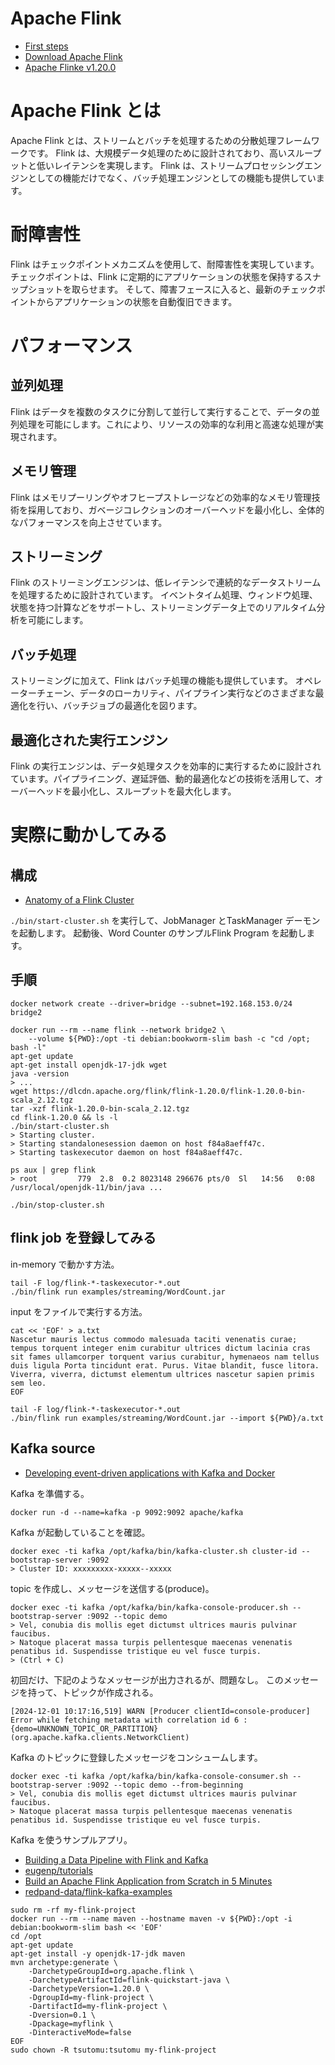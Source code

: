 # Apache Flink
* [First steps](https://nightlies.apache.org/flink/flink-docs-stable/docs/try-flink/local_installation/)
* [Download Apache Flink](https://flink.apache.org/downloads/)
* [Apache Flinke v1.20.0](https://github.com/apache/flink/tree/release-1.20.0)

# Apache Flink とは
Apache Flink とは、ストリームとバッチを処理するための分散処理フレームワークです。
Flink は、大規模データ処理のために設計されており、高いスループットと低いレイテンシを実現します。
Flink は、ストリームプロセッシングエンジンとしての機能だけでなく、バッチ処理エンジンとしての機能も提供しています。

# 耐障害性
Flink はチェックポイントメカニズムを使用して、耐障害性を実現しています。
チェックポイントは、Flink に定期的にアプリケーションの状態を保持するスナップショットを取らせます。
そして、障害フェースに入ると、最新のチェックポイントからアプリケーションの状態を自動復旧できます。

# パフォーマンス

## 並列処理
Flink はデータを複数のタスクに分割して並行して実行することで、データの並列処理を可能にします。これにより、リソースの効率的な利用と高速な処理が実現されます。

## メモリ管理
Flink はメモリプーリングやオフヒープストレージなどの効率的なメモリ管理技術を採用しており、ガベージコレクションのオーバーヘッドを最小化し、全体的なパフォーマンスを向上させています。

## ストリーミング
Flink のストリーミングエンジンは、低レイテンシで連続的なデータストリームを処理するために設計されています。
イベントタイム処理、ウィンドウ処理、状態を持つ計算などをサポートし、ストリーミングデータ上でのリアルタイム分析を可能にします。

## バッチ処理
ストリーミングに加えて、Flink はバッチ処理の機能も提供しています。
オペレーターチェーン、データのローカリティ、パイプライン実行などのさまざまな最適化を行い、バッチジョブの最適化を図ります。

## 最適化された実行エンジン
Flink の実行エンジンは、データ処理タスクを効率的に実行するために設計されています。パイプライニング、遅延評価、動的最適化などの技術を活用して、オーバーヘッドを最小化し、スループットを最大化します。  


# 実際に動かしてみる

## 構成
* [Anatomy of a Flink Cluster](https://nightlies.apache.org/flink/flink-docs-master/docs/concepts/flink-architecture/#anatomy-of-a-flink-cluster)  

`./bin/start-cluster.sh` を実行して、JobManager とTaskManager デーモンを起動します。
起動後、Word Counter のサンプルFlink Program を起動します。

## 手順

```
docker network create --driver=bridge --subnet=192.168.153.0/24 bridge2

docker run --rm --name flink --network bridge2 \
    --volume ${PWD}:/opt -ti debian:bookworm-slim bash -c "cd /opt; bash -l"
apt-get update
apt-get install openjdk-17-jdk wget
java -version
> ...
wget https://dlcdn.apache.org/flink/flink-1.20.0/flink-1.20.0-bin-scala_2.12.tgz
tar -xzf flink-1.20.0-bin-scala_2.12.tgz
cd flink-1.20.0 && ls -l
./bin/start-cluster.sh
> Starting cluster.
> Starting standalonesession daemon on host f84a8aeff47c.
> Starting taskexecutor daemon on host f84a8aeff47c.

ps aux | grep flink
> root         779  2.8  0.2 8023148 296676 pts/0  Sl   14:56   0:08 /usr/local/openjdk-11/bin/java ...

./bin/stop-cluster.sh
```

## flink job を登録してみる
in-memory で動かす方法。
```
tail -F log/flink-*-taskexecutor-*.out
./bin/flink run examples/streaming/WordCount.jar
```

input をファイルで実行する方法。
```
cat << 'EOF' > a.txt
Nascetur mauris lectus commodo malesuada taciti venenatis curae; tempus torquent integer enim curabitur ultrices dictum lacinia cras sit fames ullamcorper torquent varius curabitur, hymenaeos nam tellus duis ligula Porta tincidunt erat. Purus. Vitae blandit, fusce litora. Viverra, viverra, dictumst elementum ultrices nascetur sapien primis sem leo.
EOF

tail -F log/flink-*-taskexecutor-*.out
./bin/flink run examples/streaming/WordCount.jar --import ${PWD}/a.txt
```

## Kafka source
* [Developing event-driven applications with Kafka and Docker](https://docs.docker.com/guides/kafka/)

Kafka を準備する。
```
docker run -d --name=kafka -p 9092:9092 apache/kafka
```

Kafka が起動していることを確認。
```
docker exec -ti kafka /opt/kafka/bin/kafka-cluster.sh cluster-id --bootstrap-server :9092
> Cluster ID: xxxxxxxxx-xxxxx--xxxxx
```

topic を作成し、メッセージを送信する(produce)。
```
docker exec -ti kafka /opt/kafka/bin/kafka-console-producer.sh --bootstrap-server :9092 --topic demo
> Vel, conubia dis mollis eget dictumst ultrices mauris pulvinar faucibus.
> Natoque placerat massa turpis pellentesque maecenas venenatis penatibus id. Suspendisse tristique eu vel fusce turpis.
> (Ctrl + C)
```

初回だけ、下記のようなメッセージが出力されるが、問題なし。
このメッセージを持って、トピックが作成される。
```
[2024-12-01 10:17:16,519] WARN [Producer clientId=console-producer] Error while fetching metadata with correlation id 6 : {demo=UNKNOWN_TOPIC_OR_PARTITION} (org.apache.kafka.clients.NetworkClient)
```

Kafka のトピックに登録したメッセージをコンシュームします。
```
docker exec -ti kafka /opt/kafka/bin/kafka-console-consumer.sh --bootstrap-server :9092 --topic demo --from-beginning
> Vel, conubia dis mollis eget dictumst ultrices mauris pulvinar faucibus.
> Natoque placerat massa turpis pellentesque maecenas venenatis penatibus id. Suspendisse tristique eu vel fusce turpis.
```

Kafka を使うサンプルアプリ。
* [Building a Data Pipeline with Flink and Kafka](https://www.baeldung.com/kafka-flink-data-pipeline)
* [eugenp/tutorials](https://github.com/eugenp/tutorials/tree/master/apache-kafka-2)
* [Build an Apache Flink Application from Scratch in 5 Minutes](https://alibaba-cloud.medium.com/build-an-apache-flink-application-from-scratch-in-5-minutes-a252741d24b2)
* [redpand-data/flink-kafka-examples](https://github.com/redpanda-data/flink-kafka-examples)

```
sudo rm -rf my-flink-project
docker run --rm --name maven --hostname maven -v ${PWD}:/opt -i debian:bookworm-slim bash << 'EOF'
cd /opt
apt-get update
apt-get install -y openjdk-17-jdk maven
mvn archetype:generate \
    -DarchetypeGroupId=org.apache.flink \
    -DarchetypeArtifactId=flink-quickstart-java \
    -DarchetypeVersion=1.20.0 \
    -DgroupId=my-flink-project \
    -DartifactId=my-flink-project \
    -Dversion=0.1 \
    -Dpackage=myflink \
    -DinteractiveMode=false
EOF
sudo chown -R tsutomu:tsutomu my-flink-project
```


